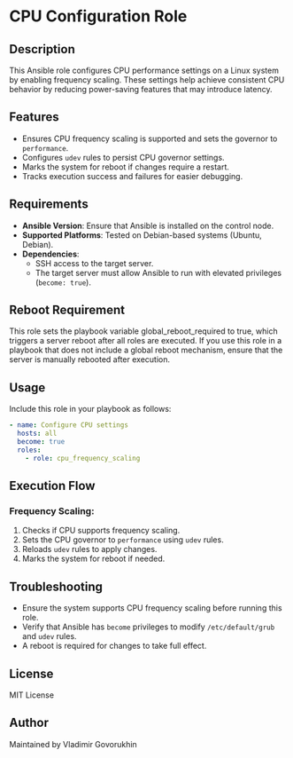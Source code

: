 # CPU Configuration Role

## Description
This Ansible role configures CPU performance settings on a Linux system by enabling frequency scaling. These settings help achieve consistent CPU behavior by reducing power-saving features that may introduce latency.

## Features
- Ensures CPU frequency scaling is supported and sets the governor to `performance`.
- Configures `udev` rules to persist CPU governor settings.
- Marks the system for reboot if changes require a restart.
- Tracks execution success and failures for easier debugging.

## Requirements
- **Ansible Version**: Ensure that Ansible is installed on the control node.
- **Supported Platforms**: Tested on Debian-based systems (Ubuntu, Debian).
- **Dependencies**:
  - SSH access to the target server.
  - The target server must allow Ansible to run with elevated privileges (`become: true`).

## Reboot Requirement
This role sets the playbook variable global_reboot_required to true, which triggers a server reboot after all roles are executed. If you use this role in a playbook that does not include a global reboot mechanism, ensure that the server is manually rebooted after execution.

## Usage
Include this role in your playbook as follows:

```yaml
- name: Configure CPU settings
  hosts: all
  become: true
  roles:
    - role: cpu_frequency_scaling
```

## Execution Flow
### Frequency Scaling:
1. Checks if CPU supports frequency scaling.
2. Sets the CPU governor to `performance` using `udev` rules.
3. Reloads `udev` rules to apply changes.
4. Marks the system for reboot if needed.

## Troubleshooting
- Ensure the system supports CPU frequency scaling before running this role.
- Verify that Ansible has `become` privileges to modify `/etc/default/grub` and `udev` rules.
- A reboot is required for changes to take full effect.

## License
MIT License

## Author
Maintained by Vladimir Govorukhin

